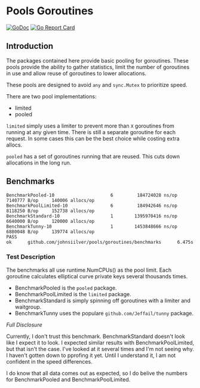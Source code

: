 # Pools Goroutines

[![GoDoc](https://godoc.org/github.com/gostdlib/concurrency/goroutines?status.svg)](https://pkg.go.dev/github.com/gostdlib/concurrency/goroutines)
[![Go Report Card](https://goreportcard.com/badge/github.com/concurrency/goroutines)](https://goreportcard.com/report/github.com/concurrency/goroutines)

## Introduction

The packages contained here provide basic pooling for goroutines. These pools provide the ability to gather statistics, limit the number of goroutines in use and allow reuse of goroutines to lower allocations.

These pools are designed to avoid `any` and `sync.Mutex` to prioritize speed. 

There are two pool implementations:
* limited
* pooled

`limited` simply uses a limiter to prevent more than `X` goroutines from running at any given time. There is still a separate goroutine for each request. In some cases this can be the best choice while costing extra allocs.

`pooled` has a set of goroutines running that are reused. This cuts down allocations in the long run.

## Benchmarks

```
BenchmarkPooled-10                     6         184724028 ns/op         7140777 B/op     140006 allocs/op
BenchmarkPoolLimited-10                6         184942646 ns/op         8118250 B/op     152738 allocs/op
BenchmarkStandard-10                   1        1395970416 ns/op         6640000 B/op     120000 allocs/op
BenchmarkTunny-10                      1        1453848666 ns/op         6880048 B/op     139774 allocs/op
PASS
ok      github.com/johnsiilver/pools/goroutines/benchmarks      6.475s
```

### Test Description

The benchmarks all use runtime.NumCPUs() as the pool limit. Each goroutine calculates elliptical curve private keys several thousands times.

* BenchmarkPooled is the `pooled` package.
* BenchmarkPoolLimited is the `limited` package.
* BenchmarkStandard is simply spinning off goroutines with a limiter and waitgroup.
* BenchmarkTunny uses the populare `github.com/Jeffail/tunny` package.

*Full Disclosure*

Currently, I don't trust this benchmark. BenchmarkStandard doesn't look like I expect it to look.  I expected similar results with BenchmarkPoolLimited, but that isn't the case.  I've looked at it several times and I'm not seeing why.  I haven't gotten down to pprofing it yet. Until I understand it, I am not confident in the speed differences.  

I do know that all data comes out as expected, so I do belive the numbers for BenchmarkPooled and BenchmarkPoolLimited.
